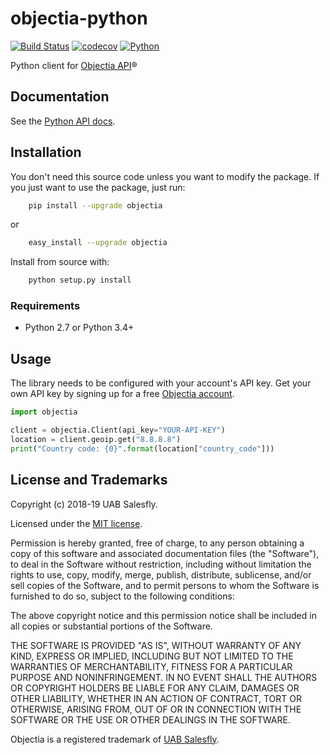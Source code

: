 # objectia-python 
[![Build Status](https://travis-ci.org/objectia/objectia-python.svg?branch=master)](https://travis-ci.org/objectia/objectia-python)
[![codecov](https://codecov.io/gh/objectia/objectia-python/branch/master/graph/badge.svg)](https://codecov.io/gh/objectia/objectia-python)
[![Python](https://img.shields.io/pypi/pyversions/setuptools.svg)]()

Python client for [Objectia API](https://objectia.com)&reg;

## Documentation

See the [Python API docs](https://docs.objectia.com/guide/python.html).

## Installation

You don't need this source code unless you want to modify the package. If you just
want to use the package, just run:

```bash
    pip install --upgrade objectia
```

or

```bash
    easy_install --upgrade objectia
```

Install from source with:

```bash
    python setup.py install
```
### Requirements

* Python 2.7 or Python 3.4+


## Usage

The library needs to be configured with your account's API key. Get your own API key by signing up for a free [Objectia account](https://objectia.com).

```python
import objectia

client = objectia.Client(api_key="YOUR-API-KEY")
location = client.geoip.get("8.8.8.8")
print("Country code: {0}".format(location["country_code"]))
```


## License and Trademarks

Copyright (c) 2018-19 UAB Salesfly.

Licensed under the [MIT license](https://en.wikipedia.org/wiki/MIT_License). 

Permission is hereby granted, free of charge, to any person obtaining a copy
of this software and associated documentation files (the "Software"), to deal
in the Software without restriction, including without limitation the rights
to use, copy, modify, merge, publish, distribute, sublicense, and/or sell
copies of the Software, and to permit persons to whom the Software is
furnished to do so, subject to the following conditions:

The above copyright notice and this permission notice shall be included in all
copies or substantial portions of the Software.

THE SOFTWARE IS PROVIDED "AS IS", WITHOUT WARRANTY OF ANY KIND, EXPRESS OR
IMPLIED, INCLUDING BUT NOT LIMITED TO THE WARRANTIES OF MERCHANTABILITY,
FITNESS FOR A PARTICULAR PURPOSE AND NONINFRINGEMENT. IN NO EVENT SHALL THE
AUTHORS OR COPYRIGHT HOLDERS BE LIABLE FOR ANY CLAIM, DAMAGES OR OTHER
LIABILITY, WHETHER IN AN ACTION OF CONTRACT, TORT OR OTHERWISE, ARISING FROM,
OUT OF OR IN CONNECTION WITH THE SOFTWARE OR THE USE OR OTHER DEALINGS IN THE
SOFTWARE.

Objectia is a registered trademark of [UAB Salesfly](https://www.salesfly.com). 